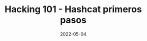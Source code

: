 ---
title: Hacking 101 - Hashcat primeros pasos
allDay: true
date: 2022-05-04
endDate: null
type: single
---